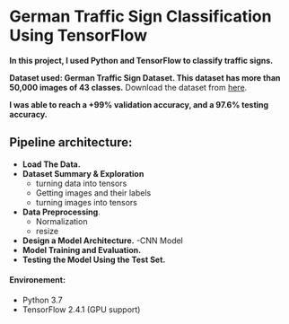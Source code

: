 # German Traffic Sign Classification Using TensorFlow
**In this project, I used Python and TensorFlow to classify traffic signs.**

**Dataset used: German Traffic Sign Dataset.
This dataset has more than 50,000 images of 43 classes.**
Download the dataset from [here](https://www.kaggle.com/meowmeowmeowmeowmeow/gtsrb-german-traffic-sign).

**I was able to reach a +99% validation accuracy, and a 97.6% testing accuracy.**

## Pipeline architecture:
- **Load The Data.**
- **Dataset Summary & Exploration**
    - turning data into tensors
    - Getting images and their labels
    - turning images into tensors
- **Data Preprocessing**.
    - Normalization
    - resize
- **Design a Model Architecture.**
   -CNN Model
- **Model Training and Evaluation.**
- **Testing the Model Using the Test Set.**

#### Environement:
-  Python 3.7
-  TensorFlow 2.4.1 (GPU support)

 
